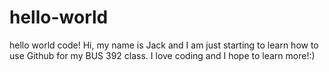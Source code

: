 # hello-world
hello world code!
Hi, my name is Jack and I am just starting to learn how to use Github for my BUS 392 class.
I love coding and I hope to learn more!:)
